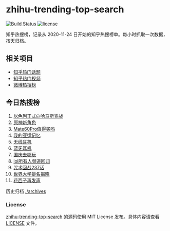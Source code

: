 # zhihu-trending-top-search

[![Build Status](https://github.com/justjavac/zhihu-trending-top-search/workflows/ci/badge.svg?branch=main)](https://github.com/justjavac/zhihu-trending-top-search/actions)
[![license](https://img.shields.io/github/license/justjavac/zhihu-trending-top-search)](https://github.com/justjavac/zhihu-trending-top-search/blob/main/LICENSE)

知乎热搜榜，记录从 2020-11-24
日开始的知乎热搜榜单。每小时抓取一次数据，按天[归档](./archives)。

## 相关项目

- [知乎热门话题](https://github.com/justjavac/zhihu-trending-hot-questions)
- [知乎热门视频](https://github.com/justjavac/zhihu-trending-hot-video)
- [微博热搜榜](https://github.com/justjavac/weibo-trending-hot-search)

## 今日热搜榜

<!-- BEGIN -->
<!-- 最后更新时间 Mon Oct 09 2023 11:09:13 GMT+0800 (China Standard Time) -->

1. [以色列正式向哈马斯宣战](https://www.zhihu.com/search?q=以色列正式向哈马斯宣战)
1. [原神新角色](https://www.zhihu.com/search?q=原神新角色)
1. [Mate60Pro值得买吗](https://www.zhihu.com/search?q=Mate60Pro值得买吗)
1. [我的亚运记忆](https://www.zhihu.com/search?q=我的亚运记忆)
1. [无线耳机](https://www.zhihu.com/search?q=无线耳机)
1. [蓝牙耳机](https://www.zhihu.com/search?q=蓝牙耳机)
1. [国庆去哪玩](https://www.zhihu.com/search?q=国庆去哪玩)
1. [lol所有人频道回归](https://www.zhihu.com/search?q=lol所有人频道回归)
1. [咒术回战237话](https://www.zhihu.com/search?q=咒术回战237话)
1. [世界大学排名揭晓](https://www.zhihu.com/search?q=世界大学排名揭晓)
1. [花西子再发声](https://www.zhihu.com/search?q=花西子再发声)

<!-- END -->

历史归档 [./archives](./archives)

### License

[zhihu-trending-top-search](https://github.com/justjavac/zhihu-trending-top-search)
的源码使用 MIT License 发布。具体内容请查看 [LICENSE](./LICENSE) 文件。

